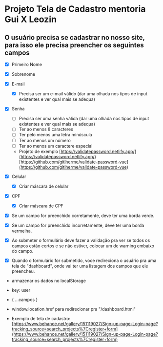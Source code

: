 # Projeto Tela de Cadastro mentoria Gui X Leozin

## O usuário precisa se cadastrar no nosso site, para isso ele precisa preencher os seguintes campos

- [x] Primeiro Nome
- [x] Sobrenome
- [x] E-mail
  - [x] Precisa ser um e-mail válido (dar uma olhada nos tipos de input existentes e ver qual mais se adequa)
- [x] Senha
  - [ ] Precisa ser uma senha válida (dar uma olhada nos tipos de input existentes e ver qual mais se adequa)
  - [ ] Ter ao menos 8 caracteres
  - [ ] Ter pelo menos uma letra minúscula
  - [ ] Ter ao menos um número
  - [ ] Ter ao menos um caractere especial
  - Projeto de exemplo [https://validatepassword.netlify.app/](https://validatepassword.netlify.app/)
    [https://github.com/gitlherme/validate-password-vue](https://github.com/gitlherme/validate-password-vue)
- [x] Celular
  - [x] Criar máscara de celular
- [x] CPF

  - [x] Criar máscara de CPF

- [x] Se um campo for preenchido corretamente, deve ter uma borda verde.

- [x] Se um campo for preenchido incorretamente, deve ter uma borda vermelha.

- [x] Ao submeter o formulário deve fazer a validação pra ver se todos os campos estão certos e se não estiver, colocar um <span> de warning embaixo do campo.

- [X] Quando o formulário for submetido, voce redireciona o usuário pra uma tela de "dashboard", onde vai ter uma listagem dos campos que ele preencheu.

- armazenar os dados no localStorage
- key: user
- { ...campos }
- window.location.href para redirecionar pra "/dashboard.html"

- Exemplo de tela de cadastro: [https://www.behance.net/gallery/151119027/Sign-up-page-Login-page?tracking_source=search_projects%7Cregister+form](https://www.behance.net/gallery/151119027/Sign-up-page-Login-page?tracking_source=search_projects%7Cregister+form)
